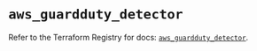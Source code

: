 # `aws_guardduty_detector`

Refer to the Terraform Registry for docs: [`aws_guardduty_detector`](https://registry.terraform.io/providers/hashicorp/aws/5.100.0/docs/resources/guardduty_detector).
